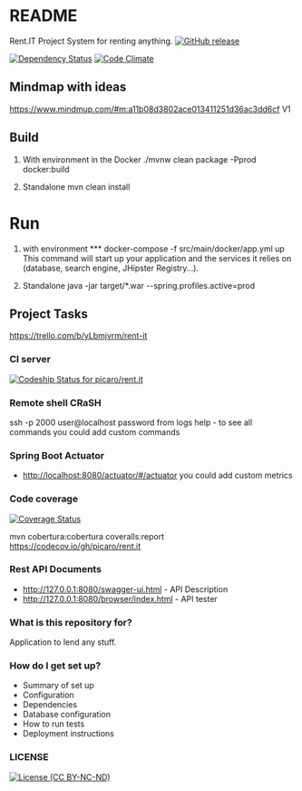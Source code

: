 # README #
Rent.IT Project
System for renting anything.
[![GitHub release](https://img.shields.io/github/tag/picaro/rent.it.svg?maxAge=2592000)](https://github.com/picaro/rent.it/tags)

[![Dependency Status](https://gemnasium.com/badges/github.com/WorkingBricks/rent.it.svg)](https://gemnasium.com/github.com/WorkingBricks/rent.it)
[![Code Climate](https://codeclimate.com/github/WorkingBricks/rent.it/badges/gpa.svg)](https://codeclimate.com/github/WorkingBricks/rent.it)

## Mindmap with ideas
https://www.mindmup.com/#m:a11b08d3802ace013411251d36ac3dd6cf  V1

## Build
1) With environment in the Docker
./mvnw clean package -Pprod docker:build

2) Standalone
mvn clean install

# Run 
1) with environment ***
docker-compose -f src/main/docker/app.yml up
This command will start up your application and the services it relies on (database, search engine, JHipster Registry…).

2) Standalone
java -jar target/*.war --spring.profiles.active=prod 

## Project Tasks
https://trello.com/b/yLbmjvrm/rent-it

### CI server
[ ![Codeship Status for picaro/rent.it](https://codeship.com/projects/a9c60310-f8fa-0133-a8ad-268d110da048/status?branch=master)](https://codeship.com/projects/151098)

### Remote shell CRaSH
ssh -p 2000 user@localhost
password from logs
help - to see all commands
you could add custom commands

### Spring Boot Actuator
* <http://localhost:8080/actuator/#/actuator>
you could add custom metrics

### Code coverage
[![Coverage Status](http://coveralls.io/repos/github/picaro/rent.it/badge.svg?branch=master)](https://coveralls.io/github/picaro/rent.it?branch=master)

mvn cobertura:cobertura coveralls:report
https://codecov.io/gh/picaro/rent.it

### Rest API Documents

* <http://127.0.0.1:8080/swagger-ui.html> - API Description
* <http://127.0.0.1:8080/browser/index.html> - API tester

### What is this repository for? ###
Application to lend any stuff.

### How do I get set up? ###

* Summary of set up
* Configuration
* Dependencies
* Database configuration
* How to run tests
* Deployment instructions

### LICENSE 
[![License (CC BY-NC-ND)](https://github.com/picaro/rent.it/blob/master/logos/by-nc-nd.png)](http://creativecommons.org/licenses/by-nc/4.0/)

